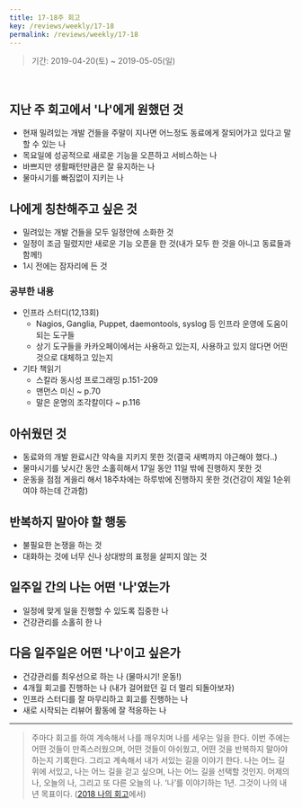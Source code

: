 ```yaml
---
title: 17-18주 회고
key: /reviews/weekly/17-18
permalink: /reviews/weekly/17-18
---
```


> 기간: 2019-04-20(토) ~ 2019-05-05(일)
<br/>

## 지난 주 회고에서 '나'에게 원했던 것
- 현재 밀려있는 개발 건들을 주말이 지나면 어느정도 동료에게 잘되어가고 있다고 말할 수 있는 나
- 목요일에 성공적으로 새로운 기능을 오픈하고 서비스하는 나
- 바쁘지만 생활패턴만큼은 잘 유지하는 나
- 물마시기를 빠짐없이 지키는 나

## 나에게 칭찬해주고 싶은 것
- 밀려있는 개발 건들을 모두 일정안에 소화한 것
- 일정이 조금 밀렸지만 새로운 기능 오픈을 한 것(내가 모두 한 것을 아니고 동료들과 함께!)
- 1시 전에는 잠자리에 든 것

### 공부한 내용
- 인프라 스터디(12,13회)
  - Nagios, Ganglia, Puppet, daemontools, syslog 등 인프라 운영에 도움이 되는 도구들
  - 상기 도구들을 카카오페이에서는 사용하고 있는지, 사용하고 있지 않다면 어떤 것으로 대체하고 있는지
- 기타 책읽기
  - 스칼라 동시성 프로그래밍 p.151-209
  - 맨먼스 미신 ~ p.70
  - 말은 운명의 조각칼이다 ~ p.116

## 아쉬웠던 것
- 동료와의 개발 완료시간 약속을 지키지 못한 것(결국 새벽까지 야근해야 했다..)
- 물마시기를 낮시간 동안 소홀히해서 17일 동안 11일 밖에 진행하지 못한 것
- 운동을 점점 게을리 해서 18주차에는 하루밖에 진행하지 못한 것(건강이 제일 1순위여야 하는데 간과함)

## 반복하지 말아야 할 행동
- 불필요한 논쟁을 하는 것
- 대화하는 것에 너무 신나 상대방의 표정을 살피지 않는 것

## 일주일 간의 나는 어떤 '나'였는가
- 일정에 맞게 일을 진행할 수 있도록 집중한 나
- 건강관리를 소홀히 한 나

## 다음 일주일은 어떤 '나'이고 싶은가
- 건강관리를 최우선으로 하는 나 (물마시기! 운동!)
- 4개월 회고를 진행하는 나 (내가 걸어왔던 길 더 멀리 되돌아보자)
- 인프라 스터디를 잘 마무리하고 회고를 진행하는 나
- 새로 시작되는 리뷰어 활동에 잘 적응하는 나


----

> 주마다 회고를 하여 계속해서 나를 깨우치며 나를 세우는 일을 한다. 이번 주에는 어떤 것들이 만족스러웠으며, 어떤 것들이 아쉬웠고, 어떤 것을 반복하지 말아야 하는지 기록한다. 그리고 계속해서 내가 서있는 길을 이야기 한다. 나는 어느 길 위에 서있고, 나는 어느 길을 걷고 싶으며, 나는 어느 길을 선택할 것인지. 어제의 나, 오늘의 나, 그리고 또 다른 오늘의 나. ‘나’를 이야기하는 1년. 그것이 나의 내년 목표이다. ([2018 나의 회고](https://ssosso.github.io/2018/12/30/2018-%EB%82%98%EC%9D%98-%ED%9A%8C%EA%B3%A0.html)에서)
